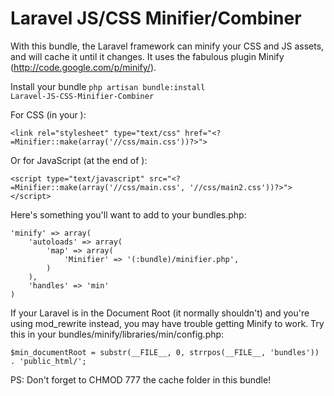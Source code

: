 Laravel JS/CSS Minifier/Combiner
================
With this bundle, the Laravel framework can minify your CSS and JS assets, and will cache it until it changes.
It uses the fabulous plugin Minify (http://code.google.com/p/minify/).

Install your bundle
    <code>php artisan bundle:install Laravel-JS-CSS-Minifier-Combiner</code>

For CSS (in your <head>):

    <link rel="stylesheet" type="text/css" href="<?=Minifier::make(array('//css/main.css'))?>">

Or for JavaScript (at the end of <body>):

    <script type="text/javascript" src="<?=Minifier::make(array('//css/main.css', '//css/main2.css'))?>"></script>

Here's something you'll want to add to your bundles.php:

    'minify' => array(
        'autoloads' => array(
            'map' => array(
                'Minifier' => '(:bundle)/minifier.php',
            )
        ),
        'handles' => 'min'
    )

If your Laravel is in the Document Root (it normally shouldn't) and you're using mod_rewrite instead, 
you may have trouble getting Minify to work. Try this in your bundles/minify/libraries/min/config.php:

    $min_documentRoot = substr(__FILE__, 0, strrpos(__FILE__, 'bundles')) . 'public_html/';

PS: Don't forget to CHMOD 777 the cache folder in this bundle!

